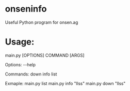 # onseninfo
Useful Python program for onsen.ag

# Usage:
main.py [OPTIONS] COMMAND [ARGS]

  Options:
  --help
  
  Commands:
  down
  info
  list
  
  Exmaple:
  main.py list
  main.py info "llss"
  main.py down "llss"
